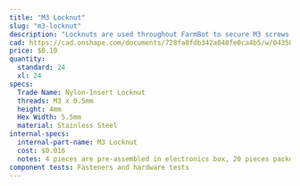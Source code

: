 ```yaml
---
title: "M3 Locknut"
slug: "m3-locknut"
description: "Locknuts are used throughout FarmBot to secure M3 screws in place. The nylon insert allows the locknut to resist loosening when subjected to vibration."
cad: https://cad.onshape.com/documents/728fa8fdb342a040fe0ca4b5/w/0435033a7c78b02e71d0f721/e/d22856bd3a8df7f884eeb6c6?renderMode=0&uiState=6255c5e646b4a5023f0a8269
price: $0.10
quantity:
  standard: 24
  xl: 24
specs:
  Trade Name: Nylon-Insert Locknut
  threads: M3 x 0.5mm
  height: 4mm
  Hex Width: 5.5mm
  material: Stainless Steel
internal-specs:
  internal-part-name: M3 Locknut
  cost: $0.016
  notes: 4 pieces are pre-assembled in electronics box, 20 pieces packed in bag
component tests: Fasteners and hardware tests
---
```

